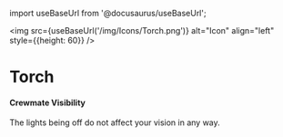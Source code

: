 import useBaseUrl from '@docusaurus/useBaseUrl';

<img src={useBaseUrl('/img/Icons/Torch.png')} alt="Icon" align="left" style={{height: 60}} />
# Torch

#### Crewmate Visibility

The lights being off do not affect your vision in any way.

